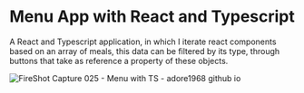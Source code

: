 # Menu App with React and Typescript
A React and Typescript application, in which I iterate react components based on an array of meals, this data can be filtered by its type, through buttons that take as reference a property of these objects.

![FireShot Capture 025 - Menu with TS - adore1968 github io](https://github.com/adore1968/Menu-with-TS/assets/101434158/9d7d73e9-6e60-4aed-94f0-7f6c0e76cb77)
